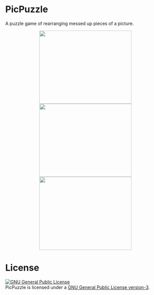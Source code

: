 # PicPuzzle
A puzzle game of rearranging messed up pieces of a picture.

  <div align="center">
  <img src="https://cloud.githubusercontent.com/assets/5456665/12999222/215ad786-d177-11e5-92e6-80c573fd80a9.png" height="230" width="290" >
  <img src="https://cloud.githubusercontent.com/assets/5456665/12999223/215db3de-d177-11e5-8c31-8608916547c2.png" height="230" width="290" >
  <img src="https://cloud.githubusercontent.com/assets/5456665/12999221/20f345d0-d177-11e5-85c2-3a8cfa34b397.png" height="230" width="290" >
  </div>

# License
<a rel="license" href="http://www.gnu.org/licenses/gpl.html"><img alt="GNU General Public License" style="border-width:0" src="http://www.gnu.org/graphics/gplv3-88x31.png" /></a><br/>PicPuzzle is licensed under a <a rel="license" href="http://www.gnu.org/licenses/gpl.html">GNU General Public License version-3</a>.
